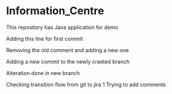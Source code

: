 # Information_Centre
This repository has Java application for demo

Adding this line for first commit

Removing the old comment and adding a new one


Adding a new commit to the newly craeted branch 

Alteration done in new branch 

 
 
 
Checking transition flow from git to jira 1
Trying to add comments

